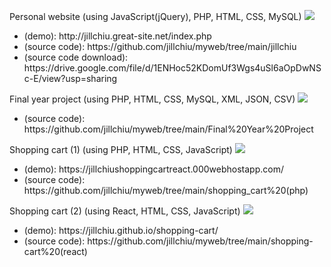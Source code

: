 Personal website (using JavaScript(jQuery), PHP, HTML, CSS, MySQL)
<img src="https://i.imgur.com/lyePjvw.png"/>
<ul><li>(demo): http://jillchiu.great-site.net/index.php </li>
<li>(source code): https://github.com/jillchiu/myweb/tree/main/jillchiu </li>
<li>(source code download): https://drive.google.com/file/d/1ENHoc52KDomUf3Wgs4uSl6aOpDwNSc-E/view?usp=sharing </li></ul>
Final year project (using PHP, HTML, CSS, MySQL, XML, JSON, CSV)
<img src="https://i.imgur.com/dzDq2Ko.jpeg" />
<ul><li>(source code): https://github.com/jillchiu/myweb/tree/main/Final%20Year%20Project </li></ul>
Shopping cart (1) (using PHP, HTML, CSS, JavaScript)
<img src="https://i.imgur.com/Kj3xk7K.png" />
<ul><li>(demo): https://jillchiushoppingcartreact.000webhostapp.com/</li>
<li>(source code): https://github.com/jillchiu/myweb/tree/main/shopping_cart%20(php)</li></ul>
Shopping cart (2) (using React, HTML, CSS, JavaScript)
<img src="https://i.imgur.com/8P5Yejd.png" />
<ul><li>(demo): https://jillchiu.github.io/shopping-cart/</li>
<li>(source code): https://github.com/jillchiu/myweb/tree/main/shopping-cart%20(react)</li></ul>
